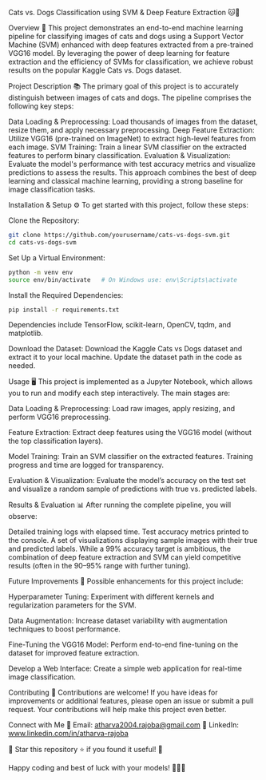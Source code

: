 Cats vs. Dogs Classification using SVM & Deep Feature Extraction 🐱🐶

Overview 🚀
This project demonstrates an end-to-end machine learning pipeline for classifying images of cats and dogs using a Support Vector Machine (SVM) enhanced with deep features extracted from a pre-trained VGG16 model. By leveraging the power of deep learning for feature extraction and the efficiency of SVMs for classification, we achieve robust results on the popular Kaggle Cats vs. Dogs dataset.

Project Description 📚
The primary goal of this project is to accurately distinguish between images of cats and dogs. The pipeline comprises the following key steps:

Data Loading & Preprocessing:
Load thousands of images from the dataset, resize them, and apply necessary preprocessing.
Deep Feature Extraction:
Utilize VGG16 (pre-trained on ImageNet) to extract high-level features from each image.
SVM Training:
Train a linear SVM classifier on the extracted features to perform binary classification.
Evaluation & Visualization:
Evaluate the model's performance with test accuracy metrics and visualize predictions to assess the results.
This approach combines the best of deep learning and classical machine learning, providing a strong baseline for image classification tasks.

Installation & Setup ⚙️
To get started with this project, follow these steps:

Clone the Repository:

  ```bash
git clone https://github.com/yourusername/cats-vs-dogs-svm.git
cd cats-vs-dogs-svm
  ```
Set Up a Virtual Environment:

  ```bash
python -m venv env
source env/bin/activate   # On Windows use: env\Scripts\activate
  ```

Install the Required Dependencies:

  ```bash
pip install -r requirements.txt
  ```
Dependencies include TensorFlow, scikit-learn, OpenCV, tqdm, and matplotlib.

Download the Dataset:
Download the Kaggle Cats vs Dogs dataset and extract it to your local machine.
Update the dataset path in the code as needed.

Usage 🖥️
This project is implemented as a Jupyter Notebook, which allows you to run and modify each step interactively. The main stages are:

Data Loading & Preprocessing:
Load raw images, apply resizing, and perform VGG16 preprocessing.

Feature Extraction:
Extract deep features using the VGG16 model (without the top classification layers).

Model Training:
Train an SVM classifier on the extracted features. Training progress and time are logged for transparency.

Evaluation & Visualization:
Evaluate the model’s accuracy on the test set and visualize a random sample of predictions with true vs. predicted labels.

Results & Evaluation 📊
After running the complete pipeline, you will observe:

Detailed training logs with elapsed time.
Test accuracy metrics printed to the console.
A set of visualizations displaying sample images with their true and predicted labels.
While a 99% accuracy target is ambitious, the combination of deep feature extraction and SVM can yield competitive results (often in the 90–95% range with further tuning).

Future Improvements 🌟
Possible enhancements for this project include:

Hyperparameter Tuning:
Experiment with different kernels and regularization parameters for the SVM.

Data Augmentation:
Increase dataset variability with augmentation techniques to boost performance.

Fine-Tuning the VGG16 Model:
Perform end-to-end fine-tuning on the dataset for improved feature extraction.

Develop a Web Interface:
Create a simple web application for real-time image classification.

Contributing 🤝
Contributions are welcome! If you have ideas for improvements or additional features, please open an issue or submit a pull request. Your contributions will help make this project even better.
 
 Connect with Me 📧 Email: atharva2004.rajoba@gmail.com 🔗 LinkedIn: www.linkedin.com/in/atharva-rajoba

📌 Star this repository ⭐ if you found it useful! 🚀


Happy coding and best of luck with your models! 🚀🐱🐶

